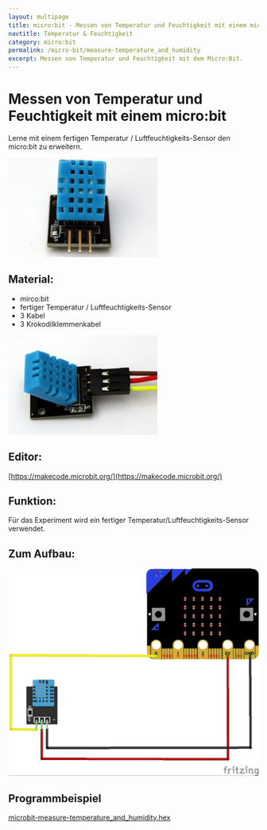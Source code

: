 ```yaml
---
layout: multipage
title: micro:bit - Messen von Temperatur und Feuchtigkeit mit einem micro:bit
navtitle: Temperatur & Feuchtigkeit
category: micro:bit
permalink: /micro-bit/measure-temperature_and_humidity
excerpt: Messen von Temperatur und Feuchtigkeit mit dem Micro:Bit.
---
```


# Messen von Temperatur und Feuchtigkeit mit einem micro:bit

Lerne mit einem fertigen Temperatur / Luftfeuchtigkeits-Sensor den micro:bit zu erweitern.

![](images/20161009_124352_web-1102x350.jpg)

## Material:

+ mirco:bit
+ fertiger Temperatur / Luftfeuchtigkeits-Sensor
+ 3 Kabel
+ 3 Krokodilklemmenkabel

![](images/IMG_5663_rtempfeuchte_kabel-300x200-1.jpg)

## Editor:

[https://makecode.microbit.org/](https://makecode.microbit.org/)

## Funktion:
Für das Experiment wird ein fertiger Temperatur/Luftfeuchtigkeits-Sensor verwendet.

## Zum Aufbau:

![](images/Temperatur_und_Feuchtigkeit_Steckplatine.jpg)

## Programmbeispiel
[microbit-measure-temperature_and_humidity.hex](appendix/microbit-measure-temperature_and_humidity.hex)
